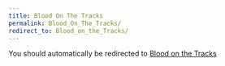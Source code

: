 ```yaml
---
title: Blood On The Tracks
permalink: Blood_On_The_Tracks/
redirect_to: Blood_on_the_Tracks/
---
```


You should automatically be redirected to [Blood on the Tracks](Blood_on_the_Tracks/)
